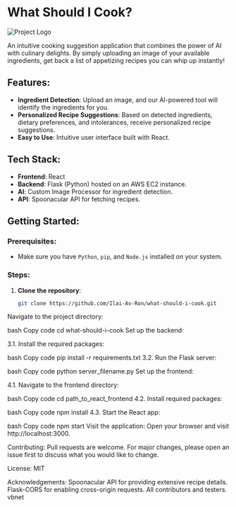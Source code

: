 # What Should I Cook?

![Project Logo](logo.png) 

An intuitive cooking suggestion application that combines the power of AI with culinary delights. By simply uploading an image of your available ingredients, get back a list of appetizing recipes you can whip up instantly!

## Features:

- **Ingredient Detection**: Upload an image, and our AI-powered tool will identify the ingredients for you.
- **Personalized Recipe Suggestions**: Based on detected ingredients, dietary preferences, and intolerances, receive personalized recipe suggestions.
- **Easy to Use**: Intuitive user interface built with React.

## Tech Stack:

- **Frontend**: React
- **Backend**: Flask (Python) hosted on an AWS EC2 instance.
- **AI**: Custom Image Processor for ingredient detection.
- **API**: Spoonacular API for fetching recipes.

## Getting Started:

### Prerequisites:

- Make sure you have `Python`, `pip`, and `Node.js` installed on your system.

### Steps:

1. **Clone the repository**:
   ```bash
   git clone https://github.com/Ilai-Av-Ron/what-should-i-cook.git
Navigate to the project directory:

bash
Copy code
cd what-should-i-cook
Set up the backend:

3.1. Install the required packages:

bash
Copy code
pip install -r requirements.txt
3.2. Run the Flask server:

bash
Copy code
python server_filename.py
Set up the frontend:

4.1. Navigate to the frontend directory:

bash
Copy code
cd path_to_react_frontend
4.2. Install required packages:

bash
Copy code
npm install
4.3. Start the React app:

bash
Copy code
npm start
Visit the application:
Open your browser and visit http://localhost:3000.

Contributing:
Pull requests are welcome. For major changes, please open an issue first to discuss what you would like to change.

License:
MIT

Acknowledgements:
Spoonacular API for providing extensive recipe details.
Flask-CORS for enabling cross-origin requests.
All contributors and testers.
vbnet
